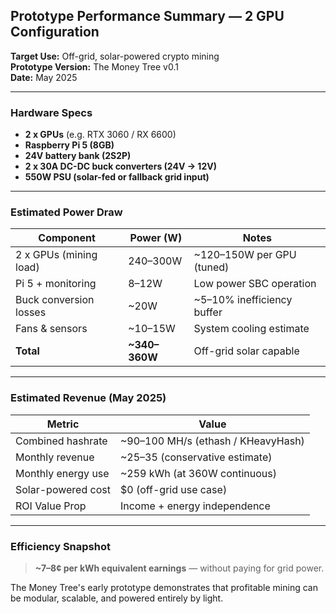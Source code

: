 ## Prototype Performance Summary — 2 GPU Configuration

**Target Use:** Off-grid, solar-powered crypto mining  
**Prototype Version:** The Money Tree v0.1  
**Date:** May 2025

---

### Hardware Specs

- **2 x GPUs** (e.g. RTX 3060 / RX 6600)
- **Raspberry Pi 5 (8GB)**
- **24V battery bank (2S2P)**
- **2 x 30A DC-DC buck converters (24V → 12V)**
- **550W PSU (solar-fed or fallback grid input)**

---

### Estimated Power Draw

| Component              | Power (W) | Notes |
|------------------------|-----------|-------|
| 2 x GPUs (mining load) | 240–300W  | ~120–150W per GPU (tuned) |
| Pi 5 + monitoring      | 8–12W     | Low power SBC operation |
| Buck conversion losses | ~20W      | ~5–10% inefficiency buffer |
| Fans & sensors         | ~10–15W   | System cooling estimate |
| **Total**              | **~340–360W** | Off-grid solar capable |

---

### Estimated Revenue (May 2025)

| Metric                | Value |
|------------------------|-------|
| Combined hashrate      | ~90–100 MH/s (ethash / KHeavyHash) |
| Monthly revenue        | ~$25–$35 (conservative estimate) |
| Monthly energy use     | ~259 kWh (at 360W continuous) |
| Solar-powered cost     | $0 (off-grid use case) |
| ROI Value Prop         | Income + energy independence |

---

### Efficiency Snapshot

> **~7–8¢ per kWh equivalent earnings** — without paying for grid power.

The Money Tree's early prototype demonstrates that profitable mining can be modular, scalable, and powered entirely by light.
